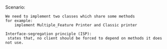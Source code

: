Scenario:

    We need to implement two classes which share some methods 
    for example:
        implement Multiple_Feature Printer and Classic printer

    Interface-segregation principle (ISP):
     states that, no client should be forced to depend on methods it does not use.